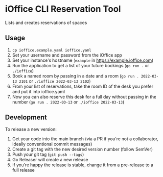 # iOffice CLI Reservation Tool

Lists and creates reservations of spaces

## Usage

1. `cp ioffice.example.yaml ioffice.yaml`
2. Set your username and password from the iOffice app
3. Set your instance's hostname (`example` in https://example.ioffice.com)
4. Run the application to get a list of your future bookings (`go run .` or `./ioffice`)
5. Book a named room by passing in a date and a room (`go run . 2022-03-13 2101` or `./ioffice 2022-03-13 2102`)
6. From your list of reservations, take the room ID of the desk you prefer and put it into ioffice.yaml
7. Now you can also reserve this desk for a full day without passing in the number (`go run . 2022-03-13` or `./ioffice 2022-03-13`)

## Development

To release a new version:

1. Get your code into the main branch (via a PR if you're not a collaborator, ideally conventional commit messages)
2. Create a git tag with the new desired version number (follow SemVer)
3. Push your git tag (`git push --tags`)
4. Go Releaser will create a new release
5. If you're happy the release is stable, change it from a pre-release to a full release